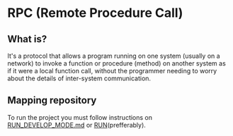 # RPC (Remote Procedure Call)

## What is?
It's a protocol that allows a program running on one system (usually on a network) to invoke a function or procedure (method) on another system as if it were a local function call, without the programmer needing to worry about the details of inter-system communication.

## Mapping repository
To run the project you must follow instructions on [RUN_DEVELOP_MODE.md](./RUN_DEVELOP_MODE.md) or [RUN](./RUN.md)(prefferably).